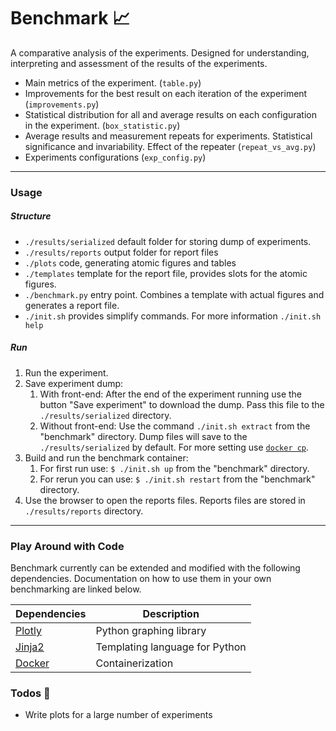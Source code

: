 # Benchmark :chart_with_upwards_trend:
 
A comparative analysis of the experiments. Designed for understanding, interpreting and assessment of the results of the experiments.

  - Main metrics of the experiment. (`table.py`)
  - Improvements for the best result on each iteration of the experiment (`improvements.py`)
  - Statistical distribution for all and average results on each configuration in the experiment. (`box_statistic.py`)
  - Average results and measurement repeats for experiments. Statistical significance and invariability. Effect of the repeater (`repeat_vs_avg.py`)
  - Experiments configurations (`exp_config.py`)

___
### Usage 
##### Structure
- `./results/serialized` default folder for storing dump of experiments. 
- `./results/reports` output folder for report files
- `./plots` code, generating atomic figures and tables
- `./templates` template for the report file, provides slots for the atomic figures.
- `./benchmark.py` entry point. Combines a template with actual figures and generates a report file.
- `./init.sh` provides simplify commands. For more information `./init.sh help`

##### Run
1. Run the experiment.
2. Save experiment dump:
	1. With front-end: After the end of the experiment running use the button "Save experiment" to download the dump. Pass this file to the `./results/serialized` directory.
	2. Without front-end: Use the command `./init.sh extract` from the "benchmark" directory. Dump files will save to the `./results/serialized` by default. For more setting use [`docker cp`](https://docs.docker.com/engine/reference/commandline/cp/).
3. Build and run the benchmark container:
	1. For first run use: `$ ./init.sh up` from the "benchmark" directory.
	2. For rerun you can use: `$ ./init.sh restart` from the "benchmark" directory.
4. Use the browser to open the reports files. Reports files are stored in `./results/reports` directory.
___
### Play Around with Code

Benchmark currently can be extended and modified with the following dependencies. Documentation on how to use them in your own benchmarking are linked below.

| Dependencies | Description |
| ------ | ------ |
| [Plotly](https://plot.ly/python/) | Python graphing library |
| [Jinja2](http://jinja.pocoo.org/docs/2.10/) | Templating language for Python |
| [Docker](https://docs.docker.com/) | Containerization |

### Todos :construction:

 - Write plots for a large number of experiments

